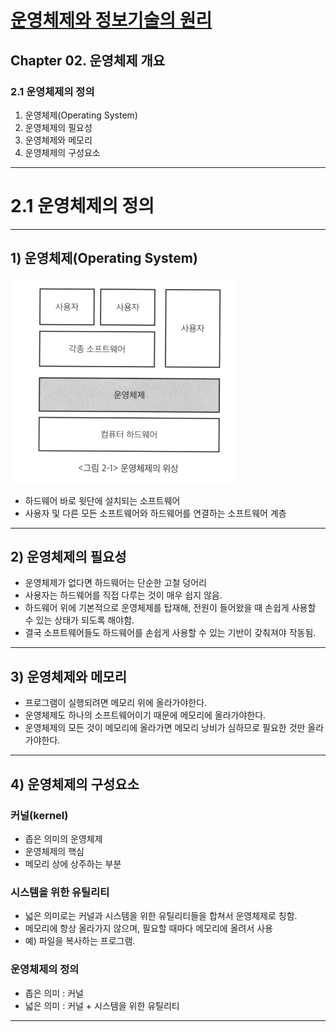 # <a href = "../README.md" target="_blank">운영체제와 정보기술의 원리</a>
## Chapter 02. 운영체제 개요
### 2.1 운영체제의 정의
1) 운영체제(Operating System)
2) 운영체제의 필요성
3) 운영체제와 메모리
4) 운영체제의 구성요소

---

# 2.1 운영체제의 정의

---

## 1) 운영체제(Operating System)
![img.png](img/operating_system.png)
- 하드웨어 바로 윗단에 설치되는 소프트웨어
- 사용자 및 다른 모든 소프트웨어와 하드웨어를 연결하는 소프트웨어 계층

---

## 2) 운영체제의 필요성
- 운영체제가 없다면 하드웨어는 단순한 고철 덩어리
- 사용자는 하드웨어를 직접 다루는 것이 매우 쉽지 않음.
- 하드웨어 위에 기본적으로 운영체제를 탑재해, 전원이 들어왔을 때 손쉽게 사용할 수 있는 상태가 되도록 해야함.
- 결국 소프트웨어들도 하드웨어를 손쉽게 사용할 수 있는 기반이 갖춰져야 작동됨.

---

## 3) 운영체제와 메모리
- 프로그램이 실행되려면 메모리 위에 올라가야한다.
- 운영체제도 하나의 소프트웨어이기 때문에 메모리에 올라가야한다.
- 운영체제의 모든 것이 메모리에 올라가면 메모리 낭비가 심하므로 필요한 것만 올라가야한다.

---

## 4) 운영체제의 구성요소

### 커널(kernel)
- 좁은 의미의 운영체제
- 운영체제의 핵심
- 메모리 상에 상주하는 부분

### 시스템을 위한 유틸리티
- 넓은 의미로는 커널과 시스템을 위한 유틸리티들을 합쳐서 운영체제로 칭함.
- 메모리에 항상 올라가지 않으며, 필요할 때마다 메모리에 올려서 사용
- 예) 파일을 복사하는 프로그램.

### 운영체제의 정의
- 좁은 의미  : 커널
- 넓은 의미 : 커널 + 시스템을 위한 유틸리티

---
